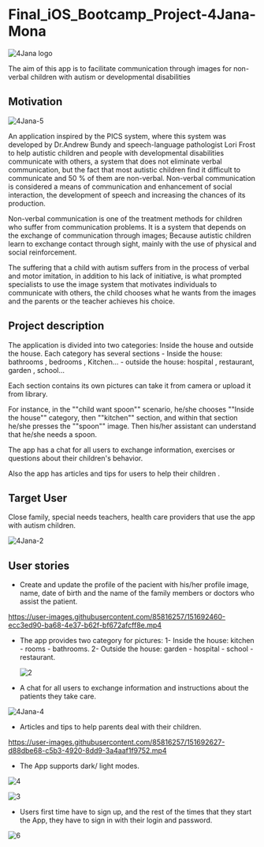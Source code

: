 # Final_iOS_Bootcamp_Project-4Jana-Mona

![4Jana logo](https://user-images.githubusercontent.com/85816257/151692420-708e68a9-8f93-4b88-b470-07e2bce04e97.jpg)

The aim of this app is to facilitate communication through images for non-verbal children with autism or developmental disabilities

## Motivation

![4Jana-5](https://user-images.githubusercontent.com/85816257/151692432-33f8ec0f-eea6-4800-a7f9-97b3db8d3ef3.png)

An application inspired by the PICS system, where this system was developed by Dr.Andrew Bundy and speech-language pathologist Lori Frost to help autistic children and people with developmental disabilities communicate with others, a system that does not eliminate verbal communication, but the fact that most autistic children find it difficult to communicate and 50  % of them are non-verbal. Non-verbal communication is considered a means of communication and enhancement of social interaction, the development of speech and increasing the chances of its production. 

Non-verbal communication is one of the treatment methods for children who suffer from communication problems. It is a system that depends on the exchange of communication through images;  Because autistic children learn to exchange contact through sight, mainly with the use of physical and social reinforcement.  

The suffering that a child with autism suffers from in the process of verbal and motor imitation, in addition to his lack of initiative, is what prompted specialists to use the image system that motivates individuals to communicate with others, the child chooses what he wants from the images and the parents or the teacher achieves his choice.


## Project description
The application is divided into two categories: Inside the house and outside the house.
Each category has several sections 
     - Inside the house: bathrooms , bedrooms , Kitchen...
     - outside the house: hospital , restaurant, garden , school...

Each section contains its own pictures can take it from camera or upload it from library.

For instance, in the ""child want spoon"" scenario, he/she chooses ""Inside the house"" category, then ""kitchen"" section, and within that section he/she presses the ""spoon"" image. Then his/her assistant can understand that he/she needs a spoon.

The app has a chat for all users to exchange information, exercises or questions about their children's behavior.

Also the app has articles and tips for users to help their children .


## Target User
Close family, special needs teachers, health care providers that use the app with autism children.  

![4Jana-2](https://user-images.githubusercontent.com/85816257/151692583-810aad3c-b610-4c96-8796-1af27b5daf5c.png)


## User stories
   - Create and update the profile of the pacient with his/her profile image, name, date of birth and the name of the family members or doctors who assist the patient.
   
   
   https://user-images.githubusercontent.com/85816257/151692460-ecc3ed90-ba68-4e37-b62f-bf672afcff8e.mp4

   - The app provides two category for pictures:
    1- Inside the house: kitchen - rooms - bathrooms.
    2- Outside the house: garden - hospital - school - restaurant.
    
    
     ![2](https://user-images.githubusercontent.com/85816257/151692551-dfb4c696-94c9-49d2-8cda-d64c228344ca.png)


   - A chat for all users to exchange information and instructions about the patients they take care.
   
   ![4Jana-4](https://user-images.githubusercontent.com/85816257/151692608-e3b65851-8ec5-4679-82f0-08be2f8cdc63.png)

   
   - Articles and tips to help parents deal with their children.
   
   
   https://user-images.githubusercontent.com/85816257/151692627-d88dbe68-c5b3-4920-8dd9-3a4aaf1f9752.mp4

   - The App supports dark/ light modes.
  
  
  ![4](https://user-images.githubusercontent.com/85816257/151692690-1b75f532-1ef7-40fa-9dd8-d3eb1d7f2058.png)

![3](https://user-images.githubusercontent.com/85816257/151692701-126195ba-9338-425a-a703-08c013836e5a.png)

   - Users first time have to sign up, and the rest of the times that they start the App, they have to sign in with their login and password.

![6](https://user-images.githubusercontent.com/85816257/151692660-56e3c5d2-dfa2-4826-82cd-1d6994ad21f5.png)



